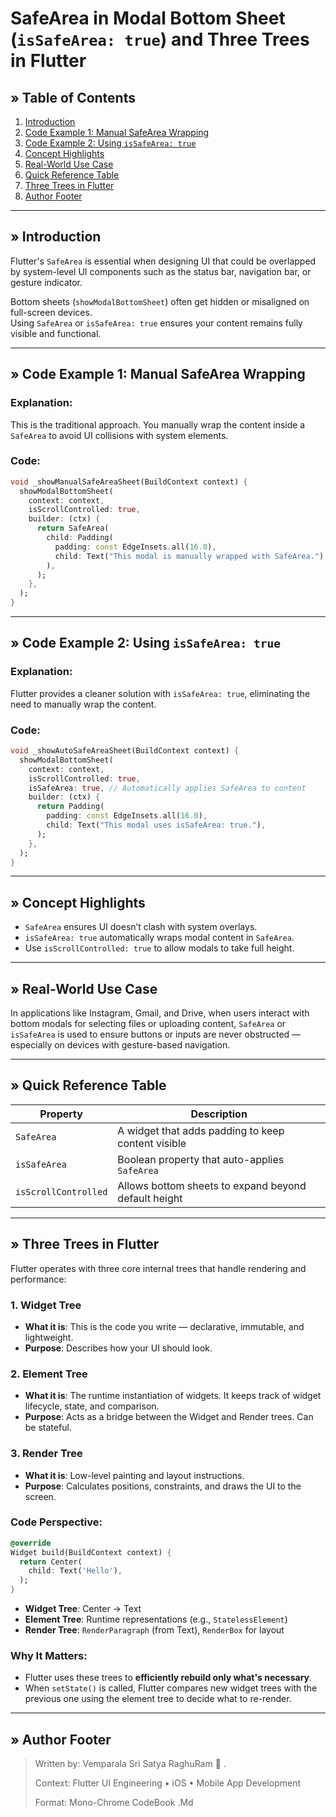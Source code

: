 # SafeArea in Modal Bottom Sheet (`isSafeArea: true`) and Three Trees in Flutter

## » Table of Contents
1. [Introduction](#introduction)
2. [Code Example 1: Manual SafeArea Wrapping](#code-example-1-manual-safearea-wrapping)
3. [Code Example 2: Using `isSafeArea: true`](#code-example-2-using-issafearea-true)
4. [Concept Highlights](#concept-highlights)
5. [Real-World Use Case](#real-world-use-case)
6. [Quick Reference Table](#quick-reference-table)
7. [Three Trees in Flutter](#three-trees-in-flutter)
8. [Author Footer](#author-footer)

---

## » Introduction

Flutter's `SafeArea` is essential when designing UI that could be overlapped by system-level UI components such as the status bar, navigation bar, or gesture indicator.

Bottom sheets (`showModalBottomSheet`) often get hidden or misaligned on full-screen devices.  
Using `SafeArea` or `isSafeArea: true` ensures your content remains fully visible and functional.

---

## » Code Example 1: Manual SafeArea Wrapping

### Explanation:
This is the traditional approach. You manually wrap the content inside a `SafeArea` to avoid UI collisions with system elements.

### Code:
```dart
void _showManualSafeAreaSheet(BuildContext context) {
  showModalBottomSheet(
    context: context,
    isScrollControlled: true,
    builder: (ctx) {
      return SafeArea(
        child: Padding(
          padding: const EdgeInsets.all(16.0),
          child: Text("This modal is manually wrapped with SafeArea."),
        ),
      );
    },
  );
}
```

---

## » Code Example 2: Using `isSafeArea: true`

### Explanation:
Flutter provides a cleaner solution with `isSafeArea: true`, eliminating the need to manually wrap the content.

### Code:
```dart
void _showAutoSafeAreaSheet(BuildContext context) {
  showModalBottomSheet(
    context: context,
    isScrollControlled: true,
    isSafeArea: true, // Automatically applies SafeArea to content
    builder: (ctx) {
      return Padding(
        padding: const EdgeInsets.all(16.0),
        child: Text("This modal uses isSafeArea: true."),
      );
    },
  );
}
```

---

## » Concept Highlights

- `SafeArea` ensures UI doesn’t clash with system overlays.
- `isSafeArea: true` automatically wraps modal content in `SafeArea`.
- Use `isScrollControlled: true` to allow modals to take full height.

---

## » Real-World Use Case

In applications like Instagram, Gmail, and Drive, when users interact with bottom modals for selecting files or uploading content, `SafeArea` or `isSafeArea` is used to ensure buttons or inputs are never obstructed — especially on devices with gesture-based navigation.

---

## » Quick Reference Table

| Property             | Description                                               |
|----------------------|-----------------------------------------------------------|
| `SafeArea`           | A widget that adds padding to keep content visible        |
| `isSafeArea`         | Boolean property that auto-applies `SafeArea`             |
| `isScrollControlled` | Allows bottom sheets to expand beyond default height      |

---

## » Three Trees in Flutter

Flutter operates with three core internal trees that handle rendering and performance:

### 1. Widget Tree  
- **What it is**: This is the code you write — declarative, immutable, and lightweight.  
- **Purpose**: Describes how your UI should look.

### 2. Element Tree  
- **What it is**: The runtime instantiation of widgets. It keeps track of widget lifecycle, state, and comparison.  
- **Purpose**: Acts as a bridge between the Widget and Render trees. Can be stateful.

### 3. Render Tree  
- **What it is**: Low-level painting and layout instructions.  
- **Purpose**: Calculates positions, constraints, and draws the UI to the screen.

### Code Perspective:
```dart
@override
Widget build(BuildContext context) {
  return Center(
    child: Text('Hello'),
  );
}
```
- **Widget Tree**: Center → Text  
- **Element Tree**: Runtime representations (e.g., `StatelessElement`)  
- **Render Tree**: `RenderParagraph` (from Text), `RenderBox` for layout

### Why It Matters:
- Flutter uses these trees to **efficiently rebuild only what's necessary**.
- When `setState()` is called, Flutter compares new widget trees with the previous one using the element tree to decide what to re-render.

---

## » Author Footer

> Written by: Vemparala Sri Satya RaghuRam  .
> 
> Context: Flutter UI Engineering • iOS • Mobile App Development
> 
> Format: Mono-Chrome CodeBook .Md  
